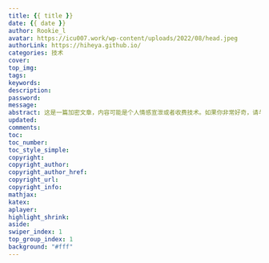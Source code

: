 ```yaml
---
title: {{ title }}
date: {{ date }}
author: Rookie_l
avatar: https://icu007.work/wp-content/uploads/2022/08/head.jpeg
authorLink: https://hiheya.github.io/
categories: 技术
cover: 
top_img: 
tags: 
keywords: 
description: 
password: 
message: 
abstract: 这是一篇加密文章，内容可能是个人情感宣泄或者收费技术。如果你非常好奇，请与我联系。
updated:
comments:
toc:
toc_number:
toc_style_simple:
copyright:
copyright_author:
copyright_author_href:
copyright_url:
copyright_info:
mathjax:
katex:
aplayer:
highlight_shrink:
aside:
swiper_index: 1
top_group_index: 1
background: "#fff"
---
```

